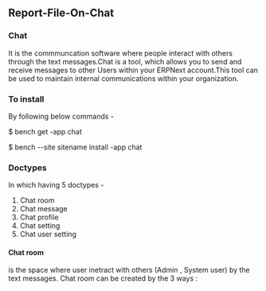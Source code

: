 ## Report-File-On-Chat

### Chat 
It is the commmuncation software where people interact with others through the text messages.Chat is a tool, which allows you to send and receive messages to other Users within your ERPNext account.This tool can be used to maintain internal communications within your organization.


### To install
By following below commands -

$ bench get -app chat

$ bench --site sitename install -app chat


### Doctypes
In which having 5 doctypes -

 1. Chat room
 2. Chat message
 3. Chat profile
 4. Chat setting
 5. Chat user setting
 
 #### Chat room 
 is the space where user inetract with others (Admin , System user) by the text messages.
Chat room can be created by the 3 ways :
